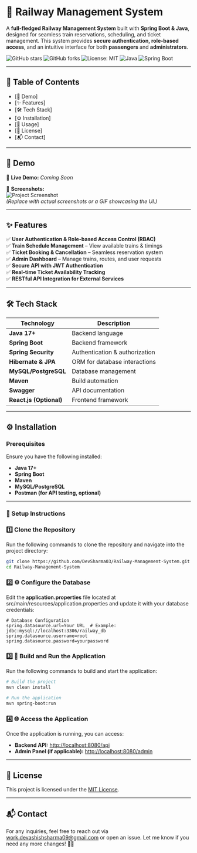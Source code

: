 # 🚆 Railway Management System 

A **full-fledged Railway Management System** built with **Spring Boot & Java**, designed for seamless train reservations, scheduling, and ticket management. This system provides **secure authentication, role-based access**, and an intuitive interface for both **passengers** and **administrators**.  

![GitHub stars](https://img.shields.io/github/stars/DevSharma03/Railway-Management-System?style=social)
![GitHub forks](https://img.shields.io/github/forks/DevSharma03/Railway-Management-System?style=social)
![License: MIT](https://img.shields.io/badge/License-MIT-yellow.svg)
![Java](https://img.shields.io/badge/Java-17-blue?logo=java)
![Spring Boot](https://img.shields.io/badge/Spring%20Boot-2.7.3-green?logo=spring)

---

## 📑 Table of Contents
- [🚀 Demo]
- [✨ Features]
- [🛠 Tech Stack]
- [⚙️ Installation]
- [🎯 Usage]
- [📜 License]
- [📬 Contact]

---

## 🚀 Demo

🔗 **Live Demo:** *Coming Soon*  

📸 **Screenshots:**  
![Project Screenshot](https://your-image-url.com)  
*(Replace with actual screenshots or a GIF showcasing the UI.)*

---

## ✨ Features

✅ **User Authentication & Role-based Access Control (RBAC)**  
✅ **Train Schedule Management** – View available trains & timings  
✅ **Ticket Booking & Cancellation** – Seamless reservation system  
✅ **Admin Dashboard** – Manage trains, routes, and user requests  
✅ **Secure API with JWT Authentication**  
✅ **Real-time Ticket Availability Tracking**  
✅ **RESTful API Integration for External Services**  

---

## 🛠 Tech Stack

| Technology | Description |
|------------|------------|
| **Java 17+** | Backend language |
| **Spring Boot** | Backend framework |
| **Spring Security** | Authentication & authorization |
| **Hibernate & JPA** | ORM for database interactions |
| **MySQL/PostgreSQL** | Database management |
| **Maven** | Build automation |
| **Swagger** | API documentation |
| **React.js (Optional)** | Frontend framework |

---

## ⚙️ Installation

### **Prerequisites**
Ensure you have the following installed:

- **Java 17+**
- **Spring Boot**
- **Maven**
- **MySQL/PostgreSQL**
- **Postman (for API testing, optional)**

---

### 🔧 Setup Instructions

### 1️⃣ Clone the Repository  
Run the following commands to clone the repository and navigate into the project directory:  
```bash
git clone https://github.com/DevSharma03/Railway-Management-System.git
cd Railway-Management-System
```


### 2️⃣ ⚙️ Configure the Database  
Edit the **application.properties** file located at src/main/resources/application.properties and update it with your database credentials:  
```properties
# Database Configuration
spring.datasource.url=Your URL  # Example: jdbc:mysql://localhost:3306/railway_db
spring.datasource.username=root
spring.datasource.password=yourpassword
```


### 3️⃣ 🚀 Build and Run the Application
Run the following commands to build and start the application:
```bash
# Build the project
mvn clean install

# Run the application
mvn spring-boot:run
```


### 4️⃣ 🌐 Access the Application
Once the application is running, you can access:
- **Backend API:** [http://localhost:8080/api](http://localhost:8080/api)  
- **Admin Panel (if applicable):** [http://localhost:8080/admin](http://localhost:8080/admin)

---

## 📜 License
This project is licensed under the [MIT License](LICENSE).

---

## 📬 Contact
For any inquiries, feel free to reach out via work.devashishsharma09@gmail.com or open an issue. 
Let me know if you need any more changes! 🚀😊
